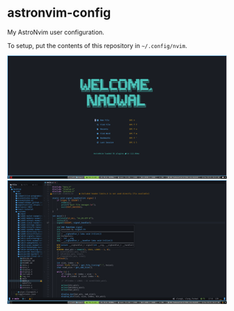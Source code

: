 # astronvim-config
My AstroNvim user configuration.

To setup, put the contents of this repository in `~/.config/nvim`.

![Home screen](./welcome.png) 
![Editor](./ui.png) 
